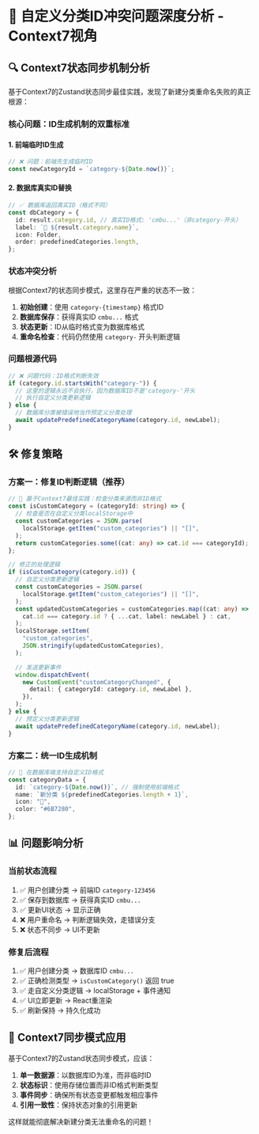 # 🚨 自定义分类ID冲突问题深度分析 - Context7视角

## 🔍 **Context7状态同步机制分析**

基于Context7的Zustand状态同步最佳实践，发现了新建分类重命名失败的真正根源：

### **核心问题：ID生成机制的双重标准**

#### 1. **前端临时ID生成**

```typescript
// ❌ 问题：前端先生成临时ID
const newCategoryId = `category-${Date.now()}`;
```

#### 2. **数据库真实ID替换**

```typescript
// ✅ 数据库返回真实ID（格式不同）
const dbCategory = {
  id: result.category.id, // 真实ID格式: 'cmbu...'（非category-开头）
  label: `📁 ${result.category.name}`,
  icon: Folder,
  order: predefinedCategories.length,
};
```

### **状态冲突分析**

根据Context7的状态同步模式，这里存在严重的状态不一致：

1. **初始创建**：使用 `category-{timestamp}` 格式ID
2. **数据库保存**：获得真实ID `cmbu...` 格式
3. **状态更新**：ID从临时格式变为数据库格式
4. **重命名检查**：代码仍然使用 `category-` 开头判断逻辑

### **问题根源代码**

```typescript
// ❌ 问题代码：ID格式判断失效
if (category.id.startsWith("category-")) {
  // 这里的逻辑永远不会执行，因为数据库ID不是'category-'开头
  // 执行自定义分类更新逻辑
} else {
  // 数据库分类被错误地当作预定义分类处理
  await updatePredefinedCategoryName(category.id, newLabel);
}
```

## 🛠️ **修复策略**

### **方案一：修复ID判断逻辑（推荐）**

```typescript
// 🚀 基于Context7最佳实践：检查分类来源而非ID格式
const isCustomCategory = (categoryId: string) => {
  // 检查是否在自定义分类localStorage中
  const customCategories = JSON.parse(
    localStorage.getItem("custom_categories") || "[]",
  );
  return customCategories.some((cat: any) => cat.id === categoryId);
};

// 修正的处理逻辑
if (isCustomCategory(category.id)) {
  // 自定义分类更新逻辑
  const customCategories = JSON.parse(
    localStorage.getItem("custom_categories") || "[]",
  );
  const updatedCustomCategories = customCategories.map((cat: any) =>
    cat.id === category.id ? { ...cat, label: newLabel } : cat,
  );
  localStorage.setItem(
    "custom_categories",
    JSON.stringify(updatedCustomCategories),
  );

  // 发送更新事件
  window.dispatchEvent(
    new CustomEvent("customCategoryChanged", {
      detail: { categoryId: category.id, newLabel },
    }),
  );
} else {
  // 预定义分类更新逻辑
  await updatePredefinedCategoryName(category.id, newLabel);
}
```

### **方案二：统一ID生成机制**

```typescript
// 🔧 在数据库端支持自定义ID格式
const categoryData = {
  id: `category-${Date.now()}`, // 强制使用前端格式
  name: `新分类 ${predefinedCategories.length + 1}`,
  icon: "📁",
  color: "#6B7280",
};
```

## 📊 **问题影响分析**

### **当前状态流程**

1. ✅ 用户创建分类 → 前端ID `category-123456`
2. ✅ 保存到数据库 → 获得真实ID `cmbu...`
3. ✅ 更新UI状态 → 显示正确
4. ❌ 用户重命名 → 判断逻辑失效，走错误分支
5. ❌ 状态不同步 → UI不更新

### **修复后流程**

1. ✅ 用户创建分类 → 数据库ID `cmbu...`
2. ✅ 正确检测类型 → `isCustomCategory()` 返回 true
3. ✅ 走自定义分类逻辑 → localStorage + 事件通知
4. ✅ UI立即更新 → React重渲染
5. ✅ 刷新保持 → 持久化成功

## 🔧 **Context7同步模式应用**

基于Context7的Zustand状态同步模式，应该：

1. **单一数据源**：以数据库ID为准，而非临时ID
2. **状态标识**：使用存储位置而非ID格式判断类型
3. **事件同步**：确保所有状态变更都触发相应事件
4. **引用一致性**：保持状态对象的引用更新

这样就能彻底解决新建分类无法重命名的问题！
